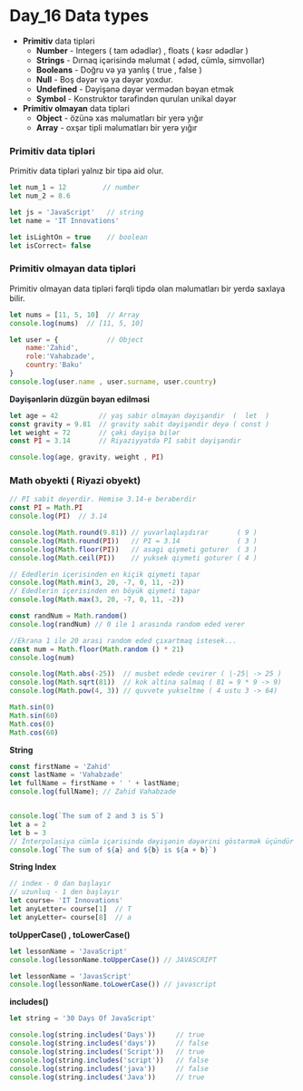 ﻿# Day_16 Data types


* **Primitiv** data tipləri 
	* **Number** - Integers ( tam ədədlər) , floats ( kəsr ədədlər ) 
	* **Strings** - Dırnaq içərisində məlumat ( ədəd, cümlə, simvollar)
	* **Booleans** - Doğru və ya yanlış ( true , false )
	* **Null** - Boş dəyər və ya dəyər yoxdur.
	* **Undefined** -  Dəyişənə dəyər vermədən bəyan etmək 
	* **Symbol** - Konstruktor tərəfindən qurulan unikal dəyər
* **Primitiv olmayan** data tipləri
	* **Object** - özünə xas məlumatları bir yerə yığır
	* **Array** -  oxşar tipli məlumatları bir yerə yığır

### Primitiv data tipləri
Primitiv data tipləri yalnız bir tipə aid olur.
```js
let num_1 = 12         // number
let num_2 = 8.6

let js = 'JavaScript'   // string
let name = 'IT Innovations'

let isLightOn = true 	// boolean
let isCorrect= false
```
### Primitiv olmayan data tipləri
Primitiv olmayan data tipləri fərqli tipdə olan məlumatları bir yerdə saxlaya bilir.
```js
let nums = [11, 5, 10] 	// Array
console.log(nums)  // [11, 5, 10]

let user = {  		 	// Object
	name:'Zahid',
	role:'Vahabzade',
	country:'Baku'
}
console.log(user.name , user.surname, user.country)
```

**Dəyişənlərin düzgün bəyan edilməsi**
```js
let age = 42		  // yaş sabir olmayan dəyişəndir  (  let  )
const gravity = 9.81  // gravity sabit dəyişəndir deyə ( const )
let weight = 72       // çəki dəyişə bilər
const PI = 3.14       // Riyaziyyatda PI sabit dəyişəndir

console.log(age, gravity, weight , PI)
```
### Math obyekti ( Riyazi obyekt)
```js
// PI sabit deyerdir. Hemise 3.14-e beraberdir
const PI = Math.PI 
console.log(PI)	 // 3.14

console.log(Math.round(9.81)) // yuvarlaqlaşdırar       ( 9 )
console.log(Math.round(PI))	  // PI = 3.14		  	    ( 3 )
console.log(Math.floor(PI))	  // asagi qiymeti goturer  ( 3 )
console.log(Math.ceil(PI))	  // yuksek qiymeti goturer ( 4 )

// Ededlerin içerisinden en kiçik qiymeti tapar
console.log(Math.min(3, 20, -7, 0, 11, -2))
// Ededlerin içerisinden en böyük qiymeti tapar
console.log(Math.max(3, 20, -7, 0, 11, -2))

const randNum = Math.random()
console.log(randNum) // 0 ile 1 arasında random eded verer

//Ekrana 1 ile 20 arasi random eded çıxartmaq istesek...
const num = Math.floor(Math.random () * 21)
console.log(num)

console.log(Math.abs(-25))	// musbet edede cevirer ( |-25| -> 25 )
console.log(Math.sqrt(81))  // kok altina salmaq ( 81 = 9 * 9 -> 9)
console.log(Math.pow(4, 3)) // quvvete yukseltme ( 4 ustu 3 -> 64)

Math.sin(0)
Math.sin(60)
Math.cos(0)
Math.cos(60)

```
**String**
```js
const firstName = 'Zahid'
const lastName = 'Vahabzade'
let fullName = firstName + ' ' + lastName;
console.log(fullName); // Zahid Vahabzade


console.log(`The sum of 2 and 3 is 5`)
let a = 2
let b = 3
// İnterpolasiya cümlə içərisində dəyişənin dəyərini göstərmək üçündür
console.log(`The sum of ${a} and ${b} is ${a + b}`)
```

**String Index**
```js
// index - 0 dan başlayır
// uzunluq - 1 den başlayır
let course= 'IT Innovations'
let anyLetter= course[1]  // T
let anyLetter= course[8]  // a
```

**toUpperCase() , toLowerCase()**
```js
let lessonName = 'JavaScript'
console.log(lessonName.toUpperCase()) // JAVASCRIPT

let lessonName = 'JavasScript'
console.log(lessonName.toLowerCase()) // javascript
```

**includes()**
```js
let string = '30 Days Of JavaScript'

console.log(string.includes('Days'))     // true
console.log(string.includes('days'))     // false
console.log(string.includes('Script'))   // true
console.log(string.includes('script'))   // false
console.log(string.includes('java'))     // false
console.log(string.includes('Java'))     // true
```
